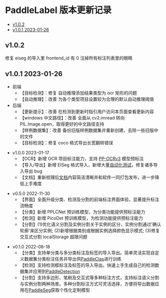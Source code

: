 # PaddleLabel 版本更新记录

<!-- TOC -->

- [v1.0.2](#v102)
- [v1.0.1 2023-01-26](#v101-2023-01-26)

<!-- /TOC -->

## v1.0.2

修复 eiseg 的导入里 frontend_id 有 0
注掉所有标注列表里的眼睛

<!-- separator -->

## v1.0.1 2023-01-26

- 前端
  - 【目标检测】：修复 自动推理添加结果类型为 ocr 矩形的问题
  - 【自动推理】：改善 为各个类型项目设置较为合理的默认自动推理阈值
- 后端
  - 【更新提示】：改善 在检测到更新时指引用户访问本页面查看更新内容
  - 【windows 中文路径】：改善 全面从 cv2.imread 转向 PIL.Image.open，取得更好的中文路径支持
  - 【样例数据集】：改善 备份旧版样例数据集并重新创建，去除一些旧版中的文件
  - 【目标检测】：修复 coco 格式导出长宽翻转错误

<!-- separator -->

- v1.0.0 2023-01-17
  - 【OCR】新增 OCR 项目标注能力，支持 [PP-OCRv3](https://github.com/PaddlePaddle/PaddleOCR/blob/release/2.6/doc/doc_ch/PP-OCRv3_introduction.md) 模型预标注
  - 【导入/导出】新增 EISeg 格式导入，新增大量[自动化测试](https://github.com/PaddleCV-SIG/PaddleLabel/actions/workflows/cypress.yml)，修复诸多导入导出 bug
  - 【文档】重新梳理后[文档](https://paddlecv-sig.github.io/PaddleLabel/)内容简洁清晰并和软件一同打包发布，进一步降低上手难度

<!-- separator -->

- v0.5.0 2022-11-30
  - 【界面】全面升级分类、检测及分割的前端标注界面体验，显著提升标注流畅度
  - 【分类】新增 PPLCNet 预训练模型，为分类功能提供预标注能力
  - 【检测】新增 PicoDet 预训练模型，为检测功能提供预标注能力
  - 【分割】(1)优化语义分割及实例分割关于实例的区分，实例分割通过'确认轮廓'来区分实例; (2)新增根据类别或根据实例选择颜色显示模式; (3)修复交互式分割 localStorage 超限问题

<!-- separator -->

- v0.1.0 2022-08-18
  - 【分类】支持单分类与多分类标注及标签的导入导出。简单灵活实现自定义数据集分类标注任务并导出供[PaddleClas](https://github.com/PaddlePaddle/PaddleClas)进行训练
  - 【检测】支持检测框标注及标签的导入导出。快速上手生成自己的检测数据集并应用到[PaddleDetection](https://github.com/PaddlePaddle/PaddleDetection)
  - 【分割】支持多边形、笔刷及交互式等多种标注方式，支持标注语义分割与实例分割两种场景。多种分割标注方式可灵活选择，方便将导出数据应用在[PaddleSeg](https://github.com/PaddlePaddle/PaddleSeg)获取个性化定制模型
